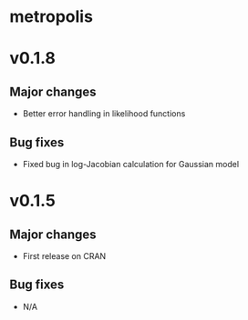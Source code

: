 # metropolis 

# v0.1.8
## Major changes
- Better error handling in likelihood functions

## Bug fixes
- Fixed bug in log-Jacobian calculation for Gaussian model

# v0.1.5
## Major changes
- First release on CRAN

## Bug fixes
- N/A

